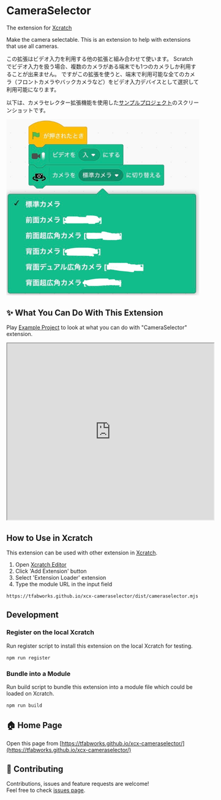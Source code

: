# CameraSelector
The extension for [Xcratch](https://xcratch.github.io/)

Make the camera selectable. This is an extension to help with extensions that use all cameras.

この拡張はビデオ入力を利用する他の拡張と組み合わせて使います。
Scratch でビデオ入力を扱う場合、複数のカメラがある端末でも1つのカメラしか利用することが出来ません。
ですがこの拡張を使うと、端末で利用可能な全てのカメラ（フロントカメラやバックカメラなど）をビデオ入力デバイスとして選択して利用可能になります。

以下は、カメラセレクター拡張機能を使用した[サンプルプロジェクト](https://xcratch.github.io/editor/#https://tfabworks.github.io/xcx-cameraselector/projects/example.sb3)のスクリーンショットです。

![サンプルプロジェクト](./projects/capture1.jpg)


## ✨ What You Can Do With This Extension

Play [Example Project](https://xcratch.github.io/editor/#https://tfabworks.github.io/xcx-cameraselector/projects/example.sb3) to look at what you can do with "CameraSelector" extension.
<iframe src="https://xcratch.github.io/editor/player#https://tfabworks.github.io/xcx-cameraselector/projects/example.sb3" width="540px" height="460px" allow="camera"></iframe>

## How to Use in Xcratch

This extension can be used with other extension in [Xcratch](https://xcratch.github.io/).
1. Open [Xcratch Editor](https://xcratch.github.io/editor)
2. Click 'Add Extension' button
3. Select 'Extension Loader' extension
4. Type the module URL in the input field
```
https://tfabworks.github.io/xcx-cameraselector/dist/cameraselector.mjs
```

## Development

### Register on the local Xcratch

Run register script to install this extension on the local Xcratch for testing.

```sh
npm run register
```

### Bundle into a Module

Run build script to bundle this extension into a module file which could be loaded on Xcratch.

```sh
npm run build
```

## 🏠 Home Page

Open this page from [https://tfabworks.github.io/xcx-cameraselector/](https://tfabworks.github.io/xcx-cameraselector/)


## 🤝 Contributing

Contributions, issues and feature requests are welcome!<br />Feel free to check [issues page](https://github.com/tfabworks/xcx-cameraselector/issues).
